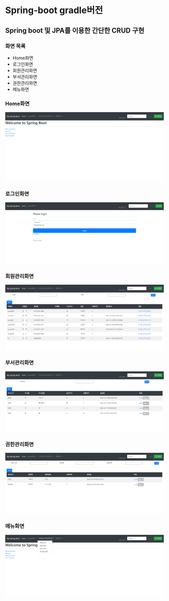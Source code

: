 # Spring-boot gradle버전
## Spring boot 및 JPA를 이용한 간단한 CRUD 구현
### 화면 목록
* Home화면
* 로그인화면
* 회원관리화면
* 부서관리화면
* 권한관리화면
* 메뉴화면

### Home화면
![img.png](img.png)

### 로그인화면
![img_1.png](img_1.png)

### 회원관리화면
![img_2.png](img_2.png)

### 부서관리화면
![img_3.png](img_3.png)

### 권한관리화면
![img_4.png](img_4.png)

### 메뉴화면
![img_5.png](img_5.png)